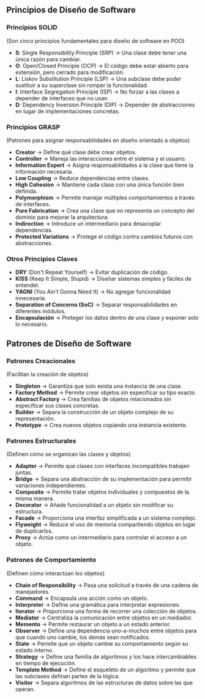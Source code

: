 ## Principios de Diseño de Software

### Principios SOLID
(Son cinco principios fundamentales para diseño de software en POO)

- **S**: Single Responsibility Principle (SRP) → Una clase debe tener una única razón para cambiar.
- **O**: Open/Closed Principle (OCP) → El código debe estar abierto para extensión, pero cerrado para modificación.
- **L**: Liskov Substitution Principle (LSP) → Una subclase debe poder sustituir a su superclase sin romper la funcionalidad.
- **I**: Interface Segregation Principle (ISP) → No forzar a las clases a depender de interfaces que no usan.
- **D**: Dependency Inversion Principle (DIP) → Depender de abstracciones en lugar de implementaciones concretas.

### Principios GRASP
(Patrones para asignar responsabilidades en diseño orientado a objetos)

- **Creator** → Define qué clase debe crear objetos.
- **Controller** → Maneja las interacciones entre el sistema y el usuario.
- **Information Expert** → Asigna responsabilidades a la clase que tiene la información necesaria.
- **Low Coupling** → Reduce dependencias entre clases.
- **High Cohesion** → Mantiene cada clase con una única función bien definida.
- **Polymorphism** → Permite manejar múltiples comportamientos a través de interfaces.
- **Pure Fabrication** → Crea una clase que no representa un concepto del dominio para mejorar la arquitectura.
- **Indirection** → Introduce un intermediario para desacoplar dependencias.
- **Protected Variations** → Protege el código contra cambios futuros con abstracciones.

### Otros Principios Claves

- **DRY** (Don't Repeat Yourself) → Evitar duplicación de código.
- **KISS** (Keep It Simple, Stupid) → Diseñar sistemas simples y fáciles de entender.
- **YAGNI** (You Ain't Gonna Need It) → No agregar funcionalidad innecesaria.
- **Separation of Concerns (SoC)** → Separar responsabilidades en diferentes módulos.
- **Encapsulación** → Proteger los datos dentro de una clase y exponer solo lo necesario.

## Patrones de Diseño de Software

### Patrones Creacionales
(Facilitan la creación de objetos)

- **Singleton** → Garantiza que solo exista una instancia de una clase.
- **Factory Method** → Permite crear objetos sin especificar su tipo exacto.
- **Abstract Factory** → Crea familias de objetos relacionados sin especificar sus clases concretas.
- **Builder** → Separa la construcción de un objeto complejo de su representación.
- **Prototype** → Crea nuevos objetos copiando una instancia existente.

### Patrones Estructurales
(Definen cómo se organizan las clases y objetos)

- **Adapter** → Permite que clases con interfaces incompatibles trabajen juntas.
- **Bridge** → Separa una abstracción de su implementación para permitir variaciones independientes.
- **Composite** → Permite tratar objetos individuales y compuestos de la misma manera.
- **Decorator** → Añade funcionalidad a un objeto sin modificar su estructura.
- **Facade** → Proporciona una interfaz simplificada a un sistema complejo.
- **Flyweight** → Reduce el uso de memoria compartiendo objetos en lugar de duplicarlos.
- **Proxy** → Actúa como un intermediario para controlar el acceso a un objeto.

### Patrones de Comportamiento
(Definen cómo interactúan los objetos)

- **Chain of Responsibility** → Pasa una solicitud a través de una cadena de manejadores.
- **Command** → Encapsula una acción como un objeto.
- **Interpreter** → Define una gramática para interpretar expresiones.
- **Iterator** → Proporciona una forma de recorrer una colección de objetos.
- **Mediator** → Centraliza la comunicación entre objetos en un mediador.
- **Memento** → Permite restaurar un objeto a un estado anterior.
- **Observer** → Define una dependencia uno-a-muchos entre objetos para que cuando uno cambie, los demás sean notificados.
- **State** → Permite que un objeto cambie su comportamiento según su estado interno.
- **Strategy** → Define una familia de algoritmos y los hace intercambiables en tiempo de ejecución.
- **Template Method** → Define el esqueleto de un algoritmo y permite que las subclases definan partes de la lógica.
- **Visitor** → Separa algoritmos de las estructuras de datos sobre las que operan.